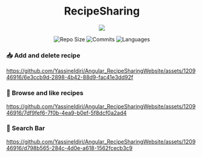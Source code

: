 <div align="center">
  
  # RecipeSharing
</div>

<p align="center">
  <a href="https://skillicons.dev">
    <img src="https://skillicons.dev/icons?i=spring,hibernate" />
  </a>
</p>

<div align="center">

![Repo Size](https://img.shields.io/github/repo-size/YassineIdiri/SpringBoot_RecipeSharingWebsite.svg)
![Commits](https://img.shields.io/github/commit-activity/m/YassineIdiri/SpringBoot_RecipeSharingWebsite.svg)
![Languages](https://img.shields.io/github/languages/top/YassineIdiri/SpringBoot_RecipeSharingWebsite.svg)

</div>

### 📥 Add and delete recipe

https://github.com/YassineIdiri/Angular_RecipeSharingWebsite/assets/120946916/6e3ccb9d-2898-4b42-88d9-fac41e3dd92f

### 📄 Browse and like recipes

https://github.com/YassineIdiri/Angular_RecipeSharingWebsite/assets/120946916/7df9fef6-7f0b-4ea9-b0ef-5f8dcf0a2ad4

### 🔎 Search Bar

https://github.com/YassineIdiri/Angular_RecipeSharingWebsite/assets/120946916/d798b565-284c-4d0e-a618-1562fcecb3c9

